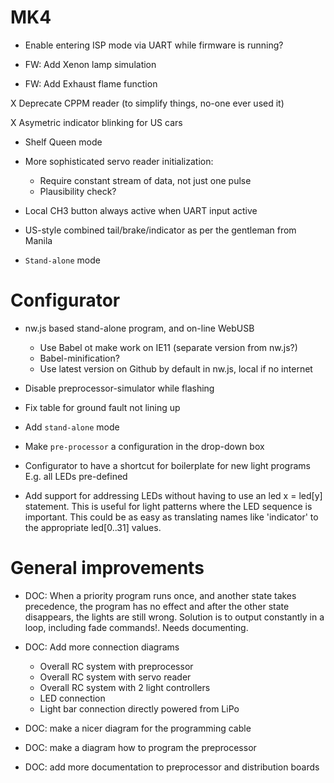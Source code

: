 # MK4

* Enable entering ISP mode via UART while firmware is running?

* FW: Add Xenon lamp simulation

* FW: Add Exhaust flame function

X Deprecate CPPM reader (to simplify things, no-one ever used it)

X Asymetric indicator blinking for US cars

* Shelf Queen mode

* More sophisticated servo reader initialization:
  * Require constant stream of data, not just one pulse
  * Plausibility check?

* Local CH3 button always active when UART input active

* US-style combined tail/brake/indicator as per the gentleman from Manila

* `Stand-alone` mode


# Configurator

* nw.js based stand-alone program, and on-line WebUSB
  * Use Babel ot make work on IE11 (separate version from nw.js?)
  * Babel-minification?
  * Use latest version on Github by default in nw.js, local if no internet

* Disable preprocessor-simulator while flashing

* Fix table for ground fault not lining up

* Add `stand-alone` mode

* Make `pre-processor` a configuration in the drop-down box

* Configurator to have a shortcut for boilerplate for new light programs
    E.g. all LEDs pre-defined

* Add support for addressing LEDs without having to use an
    led x = led[y] statement. This is useful for light patterns where the
    LED sequence is important. This could be as easy as translating names like
    'indicator' to the appropriate led[0..31] values.


# General improvements

* DOC: When a priority program runs once, and another state takes precedence,
  the program has no effect and after the other state disappears, the lights
  are still wrong. Solution is to output constantly in a loop,
  including fade commands!.
  Needs documenting.

* DOC: Add more connection diagrams
    - Overall RC system with preprocessor
    - Overall RC system with servo reader
    - Overall RC system with 2 light controllers
    - LED connection
    - Light bar connection directly powered from LiPo

* DOC: make a nicer diagram for the programming cable

* DOC: make a diagram how to program the preprocessor

* DOC: add more documentation to preprocessor and distribution boards